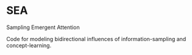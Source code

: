 # SEA
Sampling Emergent Attention

Code for modeling bidirectional influences of information-sampling and concept-learning.


